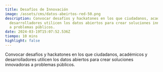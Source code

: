 ```yaml
---
title: Desafíos de Innovación
image: /assets/cms/datos-abeirtos-red-50.png
description: Convocar desafíos y hackatones en los que ciudadanos, académicos y
  desarrolladores utilicen los datos abiertos para crear soluciones innovadoras
  a problemas públicos.
date: 2024-03-19T15:07:52.536Z
tiempo: 10 mins
highlight: false
---
```

<!--StartFragment-->

Convocar desafíos y hackatones en los que ciudadanos, académicos y desarrolladores utilicen los datos abiertos para crear soluciones innovadoras a problemas públicos.

<!--EndFragment-->